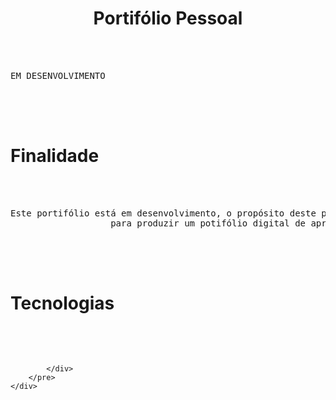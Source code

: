 <html>
    <div class="container">
        <h1 align="center">Portifólio Pessoal</h1>
        <pre>
            <div class="wrap">
                <div>EM DESENVOLVIMENTO</div>
            </div>
        </pre>
    </div>
    <div class="container">
        <h1>Finalidade</h1>
        <pre>
            <div class="wrap">
                <div align="justify">Este portifólio está em desenvolvimento, o propósito deste projeto é exercitar minhas habilidades como Desenvolvedora
                   para produzir um potifólio digital de apresentação profissional</div>
            </div>
        </pre>
    </div>
    <div class="container">
        <h1>Tecnologias</h1>
        <pre>
            <div class="wrap">

            </div>
        </pre>
    </div>
</html>
